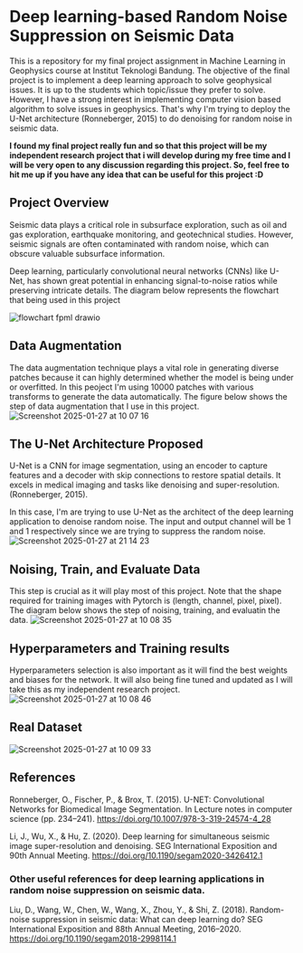 # Deep learning-based Random Noise Suppression on Seismic Data

This is a repository for my final project assignment in Machine Learning in Geophysics course at Institut Teknologi Bandung.
The objective of the final project is to implement a deep learning approach to solve geophysical issues. It is up to the students
which topic/issue they prefer to solve. However, I have a strong interest in implementing computer vision based algorithm to solve
issues in geophysics. That's why I'm trying to deploy the U-Net architecture (Ronneberger, 2015) to do denoising for random noise
in seismic data. 

**I found my final project really fun and so that this project will be my independent research project that
i will develop during my free time and I will be very open to any discussion regarding this project. So, feel free to hit me up 
if you have any idea that can be useful for this project :D**

## Project Overview
Seismic data plays a critical role in subsurface exploration, such as oil and gas exploration, earthquake monitoring, and 
geotechnical studies. However, seismic signals are often contaminated with random noise, which can obscure valuable subsurface information. 

Deep learning, particularly convolutional neural networks (CNNs) like U-Net, has shown great potential in enhancing 
signal-to-noise ratios while preserving intricate details. The diagram below represents the flowchart that being used in this project

![flowchart fpml drawio](https://github.com/user-attachments/assets/56637b39-2e2a-49dc-b4e3-133b94cef390)

## Data Augmentation
The data augmentation technique plays a vital role in generating diverse patches because it can highly determined whether the
model is being under or overfitted. In this peoject I'm using 10000 patches with various transforms to generate the data automatically. The figure below shows the step of data augmentation that I use in this project.
![Screenshot 2025-01-27 at 10 07 16](https://github.com/user-attachments/assets/295b23fa-41a0-4b27-a3ee-7580250ee52e)

## The U-Net Architecture Proposed
U-Net is a CNN for image segmentation, using an encoder to capture features and a decoder with skip connections to restore spatial details. It excels in medical imaging and tasks like denoising and super-resolution. (Ronneberger, 2015).

In this case, I'm are trying to use U-Net as the architect of the deep learning application to denoise random noise. The input and output channel will be 1 and 1 respectively since we are trying to suppress the random noise.
![Screenshot 2025-01-27 at 21 14 23](https://github.com/user-attachments/assets/96efc370-03e3-437e-a1c8-c606cbb0731c)

## Noising, Train, and Evaluate Data
This step is crucial as it will play most of this project. Note that the shape required for training images with Pytorch is (length, channel, pixel, pixel). The diagram below shows the step of noising, training, and evaluatin the data.
![Screenshot 2025-01-27 at 10 08 35](https://github.com/user-attachments/assets/6b7406a9-3ac1-4851-b4ce-6b31c0d7a392)

## Hyperparameters and Training results
Hyperparameters selection is also important as it will find the best weights and biases for the network. It will also being fine tuned and updated as I will take this as my independent research project.
![Screenshot 2025-01-27 at 10 08 46](https://github.com/user-attachments/assets/6aed300e-ebf3-4133-a4b3-c57eb15e5a8c)

## Real Dataset 
![Screenshot 2025-01-27 at 10 09 33](https://github.com/user-attachments/assets/53f511a9-1f76-401c-96db-94489c44f327)

## References
Ronneberger, O., Fischer, P., & Brox, T. (2015). U-NET: Convolutional Networks for
Biomedical Image Segmentation. In Lecture notes in computer science (pp. 234–241).
https://doi.org/10.1007/978-3-319-24574-4_28

Li, J., Wu, X., & Hu, Z. (2020). Deep learning for simultaneous seismic image super-resolution
and denoising. SEG International Exposition and 90th Annual Meeting.
https://doi.org/10.1190/segam2020-3426412.1

### Other useful references for deep learning applications in random noise suppression on seismic data.
Liu, D., Wang, W., Chen, W., Wang, X., Zhou, Y., & Shi, Z. (2018). Random-noise suppression in seismic data: 
What can deep learning do? SEG International Exposition and 88th Annual Meeting, 2016–2020. 
https://doi.org/10.1190/segam2018-2998114.1
